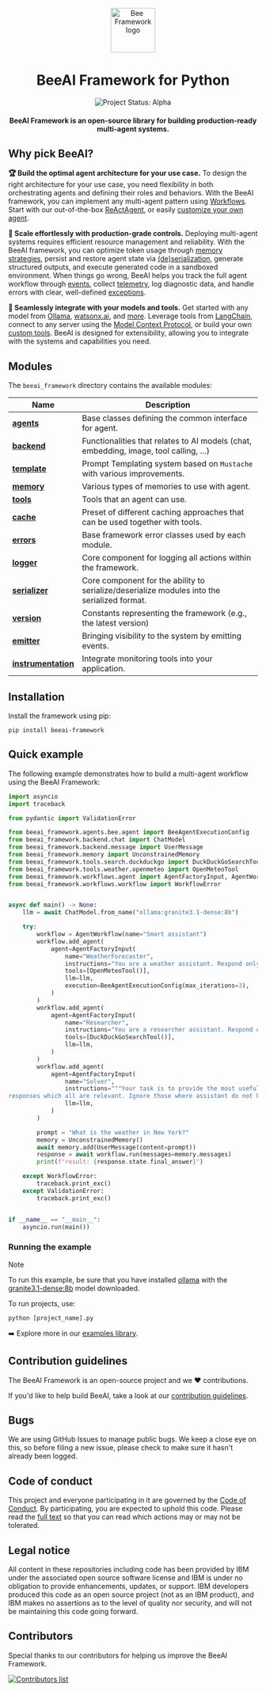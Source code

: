 <p align="center">
  <picture>
    <source media="(prefers-color-scheme: dark)" srcset="/docs/assets/Bee_logo_white.svg">
    <source media="(prefers-color-scheme: light)" srcset="/docs/assets/Bee_logo_black.svg">
    <img alt="Bee Framework logo" src="https://raw.githubusercontent.com/i-am-bee/beeai-framework/refs/heads/main/docs/assets/Bee_logo_black.svg" height="90">
  </picture>
</p>

<h1 align="center">BeeAI Framework for Python</h1>

<p align="center">
  <img align="center" alt="Project Status: Alpha" src="https://img.shields.io/badge/Status-Alpha-red">
  <h4 align="center">BeeAI Framework is an open-source library for building production-ready multi-agent systems.</h4>
</p>

## Why pick BeeAI?

**🏆 Build the optimal agent architecture for your use case.** To design the right architecture for your use case, you need flexibility in both orchestrating agents and defining their roles and behaviors. With the BeeAI framework, you can implement any multi-agent pattern using [Workflows](/python/docs/workflows.md). Start with our out-of-the-box [ReActAgent](/python/examples/agents/bee.py), or easily [customize your own agent](/python/docs/agents.md#creating-your-own-agent).

**🚀 Scale effortlessly with production-grade controls.** Deploying multi-agent systems requires efficient resource management and reliability. With the BeeAI framework, you can optimize token usage through [memory strategies](/python/docs/memory.md), persist and restore agent state via  [(de)serialization](/python/docs/serialization.md), generate structured outputs, and execute generated code in a sandboxed environment. When things go wrong, BeeAI helps you track the full agent workflow through [events](/python/docs/emitter.md), collect [telemetry](/python/docs/instrumentation.md), log diagnostic data, and handle errors with clear, well-defined [exceptions](/python/docs/errors.md).

**🔌 Seamlessly integrate with your models and tools.** Get started with any model from [Ollama](/python/examples/backend/providers/ollama.py), [watsonx.ai](/python/examples/backend/providers/watsonx.py), and [more](/python/docs/backend.md). Leverage tools from [LangChain](https://python.langchain.com/docs/integrations/tools/), connect to any server using the [Model Context Protocol](/python/docs/tools.md#using-the-mcptool-class), or build your own [custom tools](/python/docs/tools.md#using-the-customtool-python-functions). BeeAI is designed for extensibility, allowing you to integrate with the systems and capabilities you need.

## Modules

The `beeai_framework` directory contains the available modules:

| Name                                        | Description                                                                                 |
| ------------------------------------------- | ------------------------------------------------------------------------------------------- |
| [**agents**](/python/docs/agents.md)                   | Base classes defining the common interface for agent.                                       |
| [**backend**](/python/docs/backend.md)             | Functionalities that relates to AI models (chat, embedding, image, tool calling, ...)       |
| [**template**](/python/docs/templates.md)              | Prompt Templating system based on `Mustache` with various improvements.                     |
| [**memory**](/python/docs/memory.md)                   | Various types of memories to use with agent.                                                |
| [**tools**](/python/docs/tools.md)                     | Tools that an agent can use.                                                                |
| [**cache**](/python/docs/cache.md)                     | Preset of different caching approaches that can be used together with tools.                |
| [**errors**](/python/docs/errors.md)                   | Base framework error classes used by each module.                                           |
| [**logger**](/python/docs/logger.md)                   | Core component for logging all actions within the framework.                                |
| [**serializer**](/python/docs/serialization.md)        | Core component for the ability to serialize/deserialize modules into the serialized format. |
| [**version**](/python/docs/version.md)                 | Constants representing the framework (e.g., the latest version)                             |
| [**emitter**](/python/docs/emitter.md)                 | Bringing visibility to the system by emitting events.                                       |
| [**instrumentation**](/python/docs/instrumentation.md) | Integrate monitoring tools into your application.                                           |

## Installation

Install the framework using pip:

```shell
pip install beeai-framework
```

## Quick example

The following example demonstrates how to build a multi-agent workflow using the BeeAI Framework:

```py
import asyncio
import traceback

from pydantic import ValidationError

from beeai_framework.agents.bee.agent import BeeAgentExecutionConfig
from beeai_framework.backend.chat import ChatModel
from beeai_framework.backend.message import UserMessage
from beeai_framework.memory import UnconstrainedMemory
from beeai_framework.tools.search.duckduckgo import DuckDuckGoSearchTool
from beeai_framework.tools.weather.openmeteo import OpenMeteoTool
from beeai_framework.workflows.agent import AgentFactoryInput, AgentWorkflow
from beeai_framework.workflows.workflow import WorkflowError


async def main() -> None:
    llm = await ChatModel.from_name("ollama:granite3.1-dense:8b")

    try:
        workflow = AgentWorkflow(name="Smart assistant")
        workflow.add_agent(
            agent=AgentFactoryInput(
                name="WeatherForecaster",
                instructions="You are a weather assistant. Respond only if you can provide a useful answer.",
                tools=[OpenMeteoTool()],
                llm=llm,
                execution=BeeAgentExecutionConfig(max_iterations=3),
            )
        )
        workflow.add_agent(
            agent=AgentFactoryInput(
                name="Researcher",
                instructions="You are a researcher assistant. Respond only if you can provide a useful answer.",
                tools=[DuckDuckGoSearchTool()],
                llm=llm,
            )
        )
        workflow.add_agent(
            agent=AgentFactoryInput(
                name="Solver",
                instructions="""Your task is to provide the most useful final answer based on the assistants'
responses which all are relevant. Ignore those where assistant do not know.""",
                llm=llm,
            )
        )

        prompt = "What is the weather in New York?"
        memory = UnconstrainedMemory()
        await memory.add(UserMessage(content=prompt))
        response = await workflow.run(messages=memory.messages)
        print(f"result: {response.state.final_answer}")

    except WorkflowError:
        traceback.print_exc()
    except ValidationError:
        traceback.print_exc()


if __name__ == "__main__":
    asyncio.run(main())
```

### Running the example

> [!Note]
>
> To run this example, be sure that you have installed [ollama](https://ollama.com) with the [granite3.1-dense:8b](https://ollama.com/library/granite3.1-dense) model downloaded.

To run projects, use:

```shell
python [project_name].py
```

➡️ Explore more in our [examples library](/python/examples).

## Contribution guidelines

The BeeAI Framework is an open-source project and we ❤️ contributions.<br>

If you'd like to help build BeeAI, take a look at our [contribution guidelines](/python/docs/CONTRIBUTING.md).

## Bugs

We are using GitHub Issues to manage public bugs. We keep a close eye on this, so before filing a new issue, please check to make sure it hasn't already been logged.

## Code of conduct

This project and everyone participating in it are governed by the [Code of Conduct](/python/docs/CODE_OF_CONDUCT.md). By participating, you are expected to uphold this code. Please read the [full text](./CODE_OF_CONDUCT.md) so that you can read which actions may or may not be tolerated.

## Legal notice

All content in these repositories including code has been provided by IBM under the associated open source software license and IBM is under no obligation to provide enhancements, updates, or support. IBM developers produced this code as an open source project (not as an IBM product), and IBM makes no assertions as to the level of quality nor security, and will not be maintaining this code going forward.

## Contributors

Special thanks to our contributors for helping us improve the BeeAI Framework.

<a href="https://github.com/i-am-bee/beeai-framework/graphs/contributors">
  <img alt="Contributors list" src="https://contrib.rocks/image?repo=i-am-bee/beeai-framework" />
</a>

